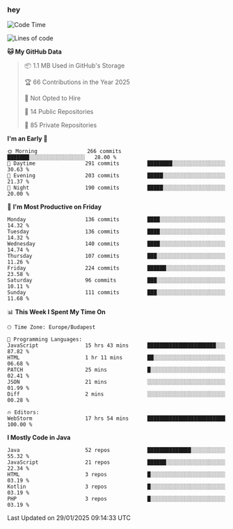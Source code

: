 ### hey

<!--START_SECTION:waka-->
![Code Time](http://img.shields.io/badge/Code%20Time-1%2C067%20hrs%201%20min-blue)

![Lines of code](https://img.shields.io/badge/From%20Hello%20World%20I%27ve%20Written-1.7%20million%20lines%20of%20code-blue)

**🐱 My GitHub Data** 

> 📦 1.1 MB Used in GitHub's Storage 
 > 
> 🏆 66 Contributions in the Year 2025
 > 
> 🚫 Not Opted to Hire
 > 
> 📜 14 Public Repositories 
 > 
> 🔑 85 Private Repositories 
 > 
**I'm an Early 🐤** 

```text
🌞 Morning                266 commits         ███████░░░░░░░░░░░░░░░░░░   28.00 % 
🌆 Daytime                291 commits         ████████░░░░░░░░░░░░░░░░░   30.63 % 
🌃 Evening                203 commits         █████░░░░░░░░░░░░░░░░░░░░   21.37 % 
🌙 Night                  190 commits         █████░░░░░░░░░░░░░░░░░░░░   20.00 % 
```
📅 **I'm Most Productive on Friday** 

```text
Monday                   136 commits         ████░░░░░░░░░░░░░░░░░░░░░   14.32 % 
Tuesday                  136 commits         ████░░░░░░░░░░░░░░░░░░░░░   14.32 % 
Wednesday                140 commits         ████░░░░░░░░░░░░░░░░░░░░░   14.74 % 
Thursday                 107 commits         ███░░░░░░░░░░░░░░░░░░░░░░   11.26 % 
Friday                   224 commits         ██████░░░░░░░░░░░░░░░░░░░   23.58 % 
Saturday                 96 commits          ███░░░░░░░░░░░░░░░░░░░░░░   10.11 % 
Sunday                   111 commits         ███░░░░░░░░░░░░░░░░░░░░░░   11.68 % 
```


📊 **This Week I Spent My Time On** 

```text
🕑︎ Time Zone: Europe/Budapest

💬 Programming Languages: 
JavaScript               15 hrs 43 mins      ██████████████████████░░░   87.82 % 
HTML                     1 hr 11 mins        ██░░░░░░░░░░░░░░░░░░░░░░░   06.68 % 
PATCH                    25 mins             █░░░░░░░░░░░░░░░░░░░░░░░░   02.41 % 
JSON                     21 mins             ░░░░░░░░░░░░░░░░░░░░░░░░░   01.99 % 
Diff                     2 mins              ░░░░░░░░░░░░░░░░░░░░░░░░░   00.28 % 

🔥 Editors: 
WebStorm                 17 hrs 54 mins      █████████████████████████   100.00 % 
```

**I Mostly Code in Java** 

```text
Java                     52 repos            ██████████████░░░░░░░░░░░   55.32 % 
JavaScript               21 repos            ██████░░░░░░░░░░░░░░░░░░░   22.34 % 
HTML                     3 repos             █░░░░░░░░░░░░░░░░░░░░░░░░   03.19 % 
Kotlin                   3 repos             █░░░░░░░░░░░░░░░░░░░░░░░░   03.19 % 
PHP                      3 repos             █░░░░░░░░░░░░░░░░░░░░░░░░   03.19 % 
```




 Last Updated on 29/01/2025 09:14:33 UTC
<!--END_SECTION:waka-->
